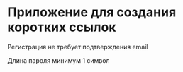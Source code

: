 <h1>Приложение для создания коротких ссылок</h1>
<p>Регистрация не требует подтверждения email</p>
<p>Длина пароля минимум 1 символ</p>
